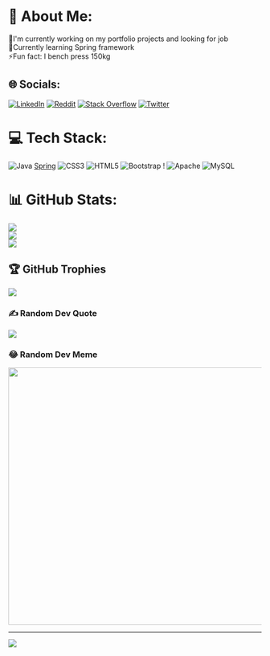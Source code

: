 # 💫 About Me:
🔭I'm currently working on my portfolio projects and looking for job<br> 🌱Currently learning Spring framework<br>⚡Fun fact: I bench press 150kg<br>


## 🌐 Socials:
[![LinkedIn](https://img.shields.io/badge/LinkedIn-%230077B5.svg?logo=linkedin&logoColor=white)](https://linkedin.com/in/https://www.linkedin.com/in/dawid-lasek-00273822b/) [![Reddit](https://img.shields.io/badge/Reddit-%23FF4500.svg?logo=Reddit&logoColor=white)](https://reddit.com/user/Dejvvit) [![Stack Overflow](https://img.shields.io/badge/-Stackoverflow-FE7A16?logo=stack-overflow&logoColor=white)](https://stackoverflow.com/users/dejvvit) [![Twitter](https://img.shields.io/badge/Twitter-%231DA1F2.svg?logo=Twitter&logoColor=white)](https://twitter.com/@Dejvvit1) 

# 💻 Tech Stack:
![Java](https://img.shields.io/badge/java-%23ED8B00.svg?style=for-the-badge&logo=java&logoColor=white) [Spring](https://img.shields.io/badge/spring-%236DB33F.svg?style=for-the-badge&logo=spring&logoColor=white) ![CSS3](https://img.shields.io/badge/css3-%231572B6.svg?style=for-the-badge&logo=css3&logoColor=white) ![HTML5](https://img.shields.io/badge/html5-%23E34F26.svg?style=for-the-badge&logo=html5&logoColor=white)  ![Bootstrap](https://img.shields.io/badge/bootstrap-%23563D7C.svg?style=for-the-badge&logo=bootstrap&logoColor=white) ! ![Apache](https://img.shields.io/badge/apache-%23D42029.svg?style=for-the-badge&logo=apache&logoColor=white) ![MySQL](https://img.shields.io/badge/mysql-%2300f.svg?style=for-the-badge&logo=mysql&logoColor=white)
# 📊 GitHub Stats:
![](https://github-readme-stats.vercel.app/api?username=Dejvvit13&theme=onedark&hide_border=false&include_all_commits=true&count_private=true)<br/>
![](https://github-readme-streak-stats.herokuapp.com/?user=Dejvvit13&theme=onedark&hide_border=false)<br/>
![](https://github-readme-stats.vercel.app/api/top-langs/?username=Dejvvit13&theme=onedark&hide_border=false&include_all_commits=true&count_private=true&layout=compact)

## 🏆 GitHub Trophies
![](https://github-profile-trophy.vercel.app/?username=Dejvvit13&theme=radical&no-frame=false&no-bg=true&margin-w=4)

### ✍️ Random Dev Quote
![](https://quotes-github-readme.vercel.app/api?type=horizontal&theme=radical)

### 😂 Random Dev Meme
<img src="https://random-memer.herokuapp.com/" width="512px"/>

---
[![](https://visitcount.itsvg.in/api?id=Dejvvit13&icon=0&color=0)](https://visitcount.itsvg.in)
